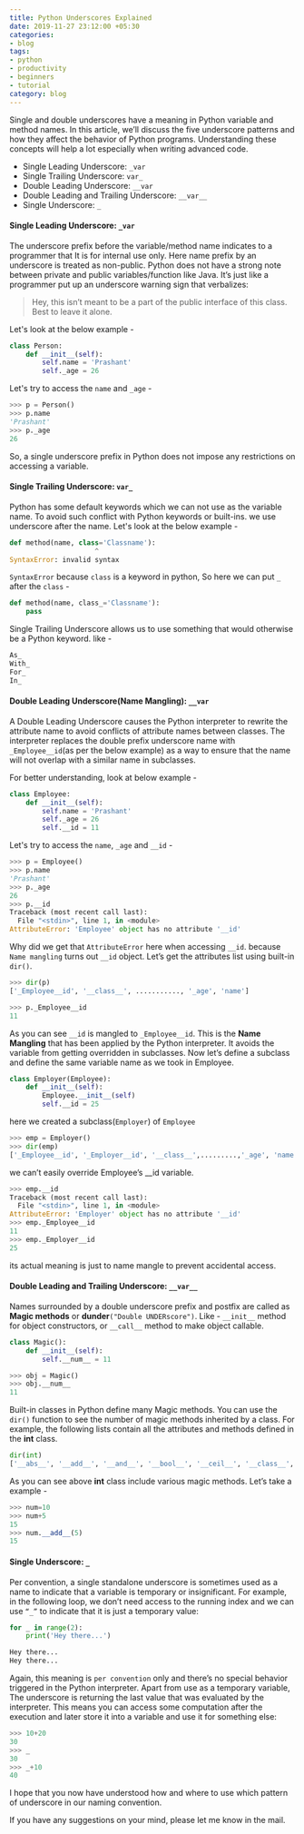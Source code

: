```yaml
---
title: Python Underscores Explained
date: 2019-11-27 23:12:00 +05:30
categories:
- blog
tags:
- python
- productivity
- beginners
- tutorial
category: blog
---
```


Single and double underscores have a meaning in Python variable and method names. In this article, we’ll discuss the five underscore patterns and how they affect the behavior of Python programs. Understanding these concepts will help a lot especially when writing advanced code.


- Single Leading Underscore: `_var`
- Single Trailing Underscore: `var_`
- Double Leading Underscore: `__var`
- Double Leading and Trailing Underscore: `__var__`
- Single Underscore: `_`


#### **Single Leading Underscore**: `_var`

The underscore prefix before the variable/method name indicates to a programmer that It is for internal use only. Here name prefix by an underscore is treated as non-public.
Python does not have a strong note between private and public variables/function like Java. It’s just like a programmer put up an underscore warning sign that verbalizes:

> Hey, this isn’t meant to be a part of the public interface of this class. Best to leave it alone.

Let's look at the below example - 

```python
class Person:
    def __init__(self):
        self.name = 'Prashant'
        self._age = 26
```
Let's try to access the `name` and `_age` -
```python
>>> p = Person()
>>> p.name
'Prashant'
>>> p._age
26
```
So, a single underscore prefix in Python does not impose any restrictions on accessing a variable.


#### **Single Trailing Underscore**: `var_`

Python has some default keywords which we can not use as the variable name. To avoid such conflict with Python keywords or built-ins. we use underscore after the name.
Let's look at the below example -
```python
def method(name, class='Classname'):
                     ^
SyntaxError: invalid syntax
```
`SyntaxError` because `class` is a keyword in python, So here we can put `_` after the `class` - 
```python
def method(name, class_='Classname'):
    pass
```
Single Trailing Underscore allows us to use something that would otherwise be a Python keyword. like - 
```python
As_
With_
For_
In_
```


#### **Double Leading Underscore(Name Mangling)**: `__var`

A Double Leading Underscore causes the Python interpreter to rewrite the attribute name to avoid conflicts of attribute names between classes. The interpreter replaces the double prefix underscore name with `_Employee__id`(as per the below example) as a way to ensure that the name will not overlap with a similar name in subclasses.

For better understanding, look at below example - 
```python
class Employee:
    def __init__(self):
        self.name = 'Prashant'
        self._age = 26
        self.__id = 11
```
Let's try to access the `name`, `_age` and `__id` -

```python
>>> p = Employee()
>>> p.name
'Prashant'
>>> p._age
26
>>> p.__id
Traceback (most recent call last):
  File "<stdin>", line 1, in <module>
AttributeError: 'Employee' object has no attribute '__id'
```
Why did we get that `AttributeError` here when accessing `__id`. because `Name mangling` turns out `__id` object. Let’s get the attributes list using built-in `dir()`.
```python
>>> dir(p)
['_Employee__id', '__class__', ..........., '_age', 'name']

>>> p._Employee__id
11

```
As you can see `__id` is mangled to `_Employee__id`. This is the **Name Mangling** that has been applied by the Python interpreter. It avoids the variable from getting overridden in subclasses.
Now let’s define a subclass and define the same variable name as we took in Employee.
```python
class Employer(Employee):
    def __init__(self):
        Employee.__init__(self)        
        self.__id = 25
```
here we created a subclass(`Employer`) of `Employee`
```python
>>> emp = Employer()
>>> dir(emp)
['_Employee__id', '_Employer__id', '__class__',.........,'_age', 'name']
```
we can’t easily override Employee’s __id variable.
```python
>>> emp.__id
Traceback (most recent call last):
  File "<stdin>", line 1, in <module>
AttributeError: 'Employer' object has no attribute '__id'
>>> emp._Employee__id
11
>>> emp._Employer__id
25
```
its actual meaning is just to name mangle to prevent accidental access.


#### **Double Leading and Trailing Underscore**: `__var__`

Names surrounded by a double underscore prefix and postfix are called as **Magic methods** or **dunder**`("Double UNDERscore")`.
Like - `__init__` method for object constructors, or `__call__` method to make object callable. 
```python
class Magic():
    def __init__(self):
        self.__num__ = 11

>>> obj = Magic()
>>> obj.__num__
11
```
Built-in classes in Python define many Magic methods. You can use the `dir()` function to see the number of magic methods inherited by a class.
For example, the following lists contain all the attributes and methods defined in the **int** class.
```python
dir(int)
['__abs__', '__add__', '__and__', '__bool__', '__ceil__', '__class__', '__delattr__', '__dir__', '__divmod__', '__doc__', '__eq__', '__float__', '__floor__', '__floordiv__', '__format__', '__ge__', '__getattribute__', '__getnewargs__', '__gt__', '__hash__', '__index__', '__init__', '__init_subclass__', '__int__', '__invert__', '__le__', '__lshift__', '__lt__', '__mod__', '__mul__', '__ne__', '__neg__', '__new__', '__or__', '__pos__', '__pow__', '__radd__', '__rand__', '__rdivmod__', '__reduce__', '__reduce_ex__', '__repr__', '__rfloordiv__', '__rlshift__', '__rmod__', '__rmul__', '__ror__', '__round__', '__rpow__', '__rrshift__', '__rshift__', '__rsub__', '__rtruediv__', '__rxor__', '__setattr__', '__sizeof__', '__str__', '__sub__', '__subclasshook__', '__truediv__', '__trunc__', '__xor__', 'bit_length', 'conjugate', 'denominator', 'from_bytes', 'imag', 'numerator', 'real', 'to_bytes']
``` 
As you can see above **int** class include various magic methods. Let’s take a example -
```python
>>> num=10
>>> num+5
15
>>> num.__add__(5)
15
```


#### **Single Underscore**: `_`

Per convention, a single standalone underscore is sometimes used as a name to indicate that a variable is temporary or insignificant.
For example, in the following loop, we don’t need access to the running index and we can use `“_”` to indicate that it is just a temporary value:
```python
for _ in range(2):
    print('Hey there...')

Hey there...
Hey there...
```
Again, this meaning is `per convention` only and there’s no special behavior triggered in the Python interpreter.
Apart from use as a temporary variable, The underscore is returning the last value that was evaluated by the interpreter. This means you can access some computation after the execution and later store it into a variable and use it for something else:
```python
>>> 10+20
30
>>> _
30
>>> _+10
40
```


I hope that you now have understood how and where to use which pattern of underscore in our naming convention.

If you have any suggestions on your mind, please let me know in the mail.